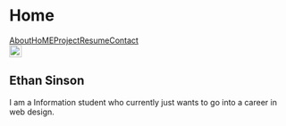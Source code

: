 # Home
<!doctype html>
<html class="no-js" lang="">

<head>
  <meta charset="utf-8">
  <title></title>
  <meta name="description" content="">
  <meta name="viewport" content="width=device-width, initial-scale=1">

  <link rel="manifest" href="site.webmanifest">
  <link rel="apple-touch-icon" href="icon.png">
  <!-- Place favicon.ico in the root directory -->

  <link rel="stylesheet" href="css/normalize.css">
  <link rel="stylesheet" href="css/main.css">

  <meta name="theme-color" content="#fafafa">
</head>

<body>
<div data-collapse="medium" data-animation="default" data-duration="400" class="navigation w-nav">
  <div class="navigation-wrap">
    <div class="menu">
      <nav role="navigation" class="navigation-items w-nav-menu"><a href="/about" class="navigation-item w-nav-link">About</a><a href="/projects" class="navigation-item w-nav-link">HoME</a><a href="/team" class="navigation-item w-nav-link">Project</a><a href="/blog" class="navigation-item w-nav-link">Resume</a><a href="/contact" class="navigation-item w-nav-link">Contact</a></nav>
      <div class="menu-button w-nav-button"><img src="images/menu-icon_1menu-icon.png" width="22" alt="" class="menu-icon"></div>
    </div>
  </div>
</div>
<section class="hero-section">
  <div class="flex-container w-container">
    <div>
      <h1>Ethan Sinson</h1>
      <p>I am a Information student who currently just wants to go into a career in web design.</p>
    </div><img src="img/fileme.jpg" srcset="img/fileme.jpg 500w, images/fileme.jpg 800w, img/fileme.jpg 960w" sizes="(max-width: 767px) 100vw, (max-width: 991px) 728px, 940px" alt="" class="hero-media"></div>
</section>
<script src="https://d3e54v103j8qbb.cloudfront.net/js/jquery-3.4.1.min.220afd743d.js" type="text/javascript" integrity="sha256-CSXorXvZcTkaix6Yvo6HppcZGetbYMGWSFlBw8HfCJo=" crossorigin="anonymous"></script>
<script src="js/webflow.js" type="text/javascript"></script>
<!-- [if lte IE 9]><script src="https://cdnjs.cloudflare.com/ajax/libs/placeholders/3.0.2/placeholders.min.js"></script><![endif] -->
</body>
</html>
